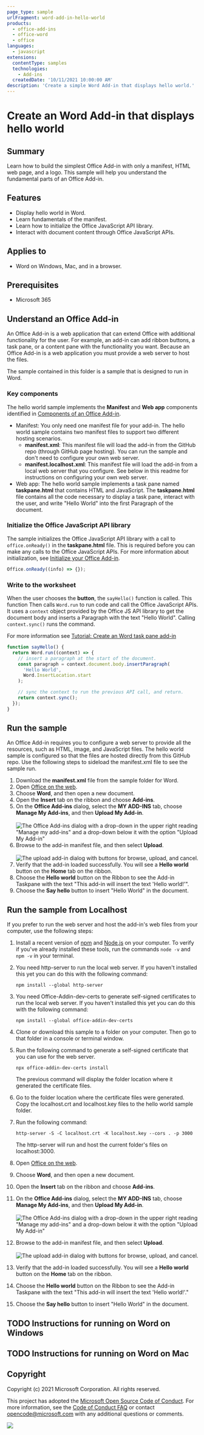 ```yaml
---
page_type: sample
urlFragment: word-add-in-hello-world
products:
  - office-add-ins
  - office-word
  - office
languages:
  - javascript
extensions:
  contentType: samples
  technologies:
    - Add-ins
  createdDate: '10/11/2021 10:00:00 AM'
description: 'Create a simple Word Add-in that displays hello world.'
---
```


# Create an Word Add-in that displays hello world

## Summary

Learn how to build the simplest Office Add-in with only a manifest, HTML web page, and a logo. This sample will help you understand the fundamental parts of an Office Add-in.

## Features

- Display hello world in Word.
- Learn fundamentals of the manifest.
- Learn how to initialize the Office JavaScript API library.
- Interact with document content through Office JavaScript APIs.

## Applies to

- Word on Windows, Mac, and in a browser.

## Prerequisites

- Microsoft 365

## Understand an Office Add-in

An Office Add-in is a web application that can extend Office with additional functionality for the user. For example, an add-in can add ribbon buttons, a task pane, or a content pane with the functionality you want. Because an Office Add-in is a web application you must provide a web server to host the files.

The sample contained in this folder is a sample that is designed to run in Word.

### Key components

The hello world sample implements the **Manifest** and **Web app** components identified in [Components of an Office Add-in](https://docs.microsoft.com/office/dev/add-ins/overview/office-add-ins#components-of-an-office-add-in).

- Manifest: You only need one manifest file for your add-in. The hello world sample contains two manifest files to support two different hosting scenarios.
  - **manifest.xml**: This manifest file will load the add-in from the GitHub repo (through GitHub page hosting). You can run the sample and don't need to configure your own web server.
  - **manifest.localhost.xml**: This manifest file will load the add-in from a local web server that you configure. See below in this readme for instructions on configuring your own web server.
- Web app: The hello world sample implements a task pane named **taskpane.html** that contains HTML and JavaScript. The **taskpane.html** file contains all the code necessary to display a task pane, interact with the user, and write "Hello World" into the first Paragraph of the document.

### Initialize the Office JavaScript API library

The sample initializes the Office JavaScript API library with a call to `office.onReady()` in the **taskpane.html** file. This is required before you can make any calls to the Office JavaScript APIs. For more information about initialization, see [Initialize your Office Add-in](https://docs.microsoft.com/en-us/office/dev/add-ins/develop/initialize-add-in).

```javascript
Office.onReady((info) => {});
```

### Write to the worksheet

When the user chooses the **button**, the `sayHello()` function is called. This function Then calls `Word.run` to run code and call the Office JavaScript APIs. It uses a `context` object provided by the Office JS API library to get the document body and inserts a Paragraph with the text "Hello World". Calling `context.sync()` runs the command.

For more information see [Tutorial: Create an Word task pane add-in](https://docs.microsoft.com/en-us/office/dev/add-ins/tutorials/word-tutorial)

```javascript
function sayHello() {
  return Word.run((context) => {
    // insert a paragraph at the start of the document.
    const paragraph = context.document.body.insertParagraph(
      'Hello World',
      Word.InsertLocation.start
    );

    // sync the context to run the previous API call, and return.
    return context.sync();
  });
}
```

## Run the sample

An Office Add-in requires you to configure a web server to provide all the resources, such as HTML, image, and JavaScript files. The hello world sample is configured so that the files are hosted directly from this GitHub repo. Use the following steps to sideload the manifest.xml file to see the sample run.

1. Download the **manifest.xml** file from the sample folder for Word.
2. Open [Office on the web](https://office.live.com/).
3. Choose **Word**, and then open a new document.
4. Open the **Insert** tab on the ribbon and choose **Add-ins**.
5. On the **Office Add-ins** dialog, select the **MY ADD-INS** tab, choose **Manage My Add-ins**, and then **Upload My Add-in**.<BR /><BR />
   ![The Office Add-ins dialog with a drop-down in the upper right reading "Manage my add-ins" and a drop-down below it with the option "Upload My Add-in"](../images/office-add-ins-word-web.png)
6. Browse to the add-in manifest file, and then select **Upload**.<BR /><BR />
   ![The upload add-in dialog with buttons for browse, upload, and cancel.
](../images/office-upload-add-ins-word-web.png)
7. Verify that the add-in loaded successfully. You will see a **Hello world** button on the **Home** tab on the ribbon.
8. Choose the **Hello world** button on the Ribbon to see the Add-in Taskpane with the text "This add-in will insert the text 'Hello world!'".
9. Choose the **Say hello** button to insert "Hello World" in the document.

## Run the sample from Localhost

If you prefer to run the web server and host the add-in's web files from your computer, use the following steps:

1. Install a recent version of [npm](https://www.npmjs.com/get-npm) and [Node.js](https://nodejs.org/) on your computer. To verify if you've already installed these tools, run the commands `node -v` and `npm -v` in your terminal.

2. You need http-server to run the local web server. If you haven't installed this yet you can do this with the following command:

   ```console
   npm install --global http-server
   ```

3. You need Office-Addin-dev-certs to generate self-signed certificates to run the local web server. If you haven't installed this yet you can do this with the following command:

   ```console
   npm install --global office-addin-dev-certs
   ```

4. Clone or download this sample to a folder on your computer. Then go to that folder in a console or terminal window.
5. Run the following command to generate a self-signed certificate that you can use for the web server.

   ```console
   npx office-addin-dev-certs install
   ```

   The previous command will display the folder location where it generated the certificate files.

6. Go to the folder location where the certificate files were generated. Copy the localhost.crt and localhost.key files to the hello world sample folder.

7. Run the following command:

   ```console
   http-server -S -C localhost.crt -K localhost.key --cors . -p 3000
   ```

   The http-server will run and host the current folder's files on localhost:3000.

8. Open [Office on the web](https://office.live.com/).
9. Choose **Word**, and then open a new document.
10. Open the **Insert** tab on the ribbon and choose **Add-ins**.
11. On the **Office Add-ins** dialog, select the **MY ADD-INS** tab, choose **Manage My Add-ins**, and then **Upload My Add-in**.<BR /><BR />
    ![The Office Add-ins dialog with a drop-down in the upper right reading "Manage my add-ins" and a drop-down below it with the option "Upload My Add-in"](../images/office-add-ins-word-web.png)
12. Browse to the add-in manifest file, and then select **Upload**.<BR /><BR />
    ![The upload add-in dialog with buttons for browse, upload, and cancel.
](../images/office-upload-add-ins-word-web.png)
13. Verify that the add-in loaded successfully. You will see a **Hello world** button on the **Home** tab on the ribbon.
14. Choose the **Hello world** button on the Ribbon to see the Add-in Taskpane with the text "This add-in will insert the text 'Hello world!'."
15. Choose the **Say hello** button to insert "Hello World" in the document.

## TODO Instructions for running on Word on Windows

## TODO Instructions for running on Word on Mac

## Copyright

Copyright (c) 2021 Microsoft Corporation. All rights reserved.

This project has adopted the [Microsoft Open Source Code of Conduct](https://opensource.microsoft.com/codeofconduct/). For more information, see the [Code of Conduct FAQ](https://opensource.microsoft.com/codeofconduct/faq/) or contact [opencode@microsoft.com](mailto:opencode@microsoft.com) with any additional questions or comments.

<img src="https://telemetry.sharepointpnp.com/pnp-officeaddins/samples/word-add-in-hello-world" />
